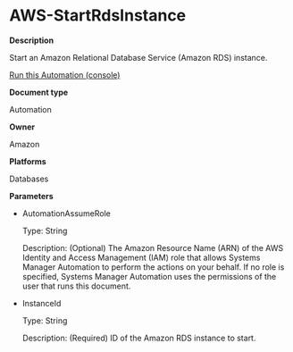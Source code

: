 # AWS\-StartRdsInstance<a name="automation-aws-startrdsinstance"></a>

**Description**

Start an Amazon Relational Database Service \(Amazon RDS\) instance\.

[Run this Automation \(console\)](https://console.aws.amazon.com/systems-manager/automation/execute/AWS-StartRdsInstance)

**Document type**

Automation

**Owner**

Amazon

**Platforms**

Databases

**Parameters**
+ AutomationAssumeRole

  Type: String

  Description: \(Optional\) The Amazon Resource Name \(ARN\) of the AWS Identity and Access Management \(IAM\) role that allows Systems Manager Automation to perform the actions on your behalf\. If no role is specified, Systems Manager Automation uses the permissions of the user that runs this document\.
+ InstanceId

  Type: String

  Description: \(Required\) ID of the Amazon RDS instance to start\.